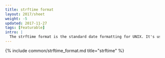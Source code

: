 ```yaml
---
title: strftime format
layout: 2017/sheet
weight: -5
updated: 2017-11-27
tags: [Featurable]
intro: |
  The strftime format is the standard date formatting for UNIX. It's used in C, Ruby, and more.
---
```


{% include common/strftime_format.md title="strftime" %}

